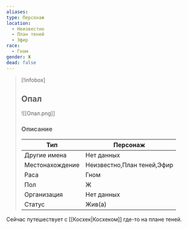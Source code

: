 ```yaml
---
aliases: 
type: Персонаж
location:
  - Неизвестно
  - План теней
  - Эфир
race:
  - Гном
gender: Ж
dead: false 
---
```


> [!infobox]
> 
> ## Опал
> 
> ![[Опал.png]]
> 
> ### Описание
> 
> | Тип | Персонаж |
> | --- | --- |
> | Другие имена| Нет данных |
> | Местонахождение | Неизвестно,План теней,Эфир |
> | Раса | Гном |
> | Пол | Ж |
> | Организация | Нет данных |
> | Статус | Жив(а) |

Сейчас путешествует с [[Косхек|Косхеком]] где-то на плане теней.